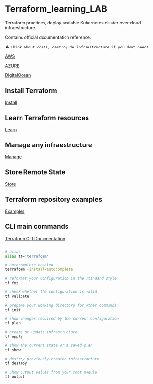 # Terraform_learning_LAB

Terraform practices, deploy scalable Kubernetes cluster over cloud infraestructure.

Contains official documentation reference.

:warning: `Think about costs, destroy de infraestructure if you dont need!`

[AWS]()

[AZURE]()

[DigitalOcean]()

## Install Terraform

[Install](https://learn.hashicorp.com/tutorials/terraform/install-cli?in=terraform/gcp-get-started#install-terraform)

## Learn Terraform resources

[Learn](https://github.com/hashicorp/learn-terraform-resources)

## Manage any infraestructure

[Manage](https://registry.terraform.io/browse/providers)  

## Store Remote State

[Store](https://learn.hashicorp.com/tutorials/terraform/aws-remote?in=terraform/certification-associate-tutorials)

## Terraform repository examples

[Examples](https://github.com/hashicorp/terraform)

## CLI main commands

[Terraform CLI Documentation](https://www.terraform.io/cli)

```bash

# alias
alias tf='terraform'

# autocomplete enabled
terraform -install-autocomplete

# reformat your configuration in the standard style
tf fmt

# check whether the configuration is valid
tf validate

# prepare your working directory for other commands
tf init

# show changes required by the current configuration
tf plan

# create or update infrastructure
tf apply

# show the current state or a saved plan
tf show

# destroy previously-created infrastructure
tf destroy

# Show output values from your root module
tf output

```
